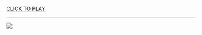 
<a href="https://premium76.site?title=cool_math_games_defense_of_the_wild&ref=12M">CLICK TO PLAY</a></h3>
<hr>

<a href="https://premium76.site?title=cool_math_games_defense_of_the_wild&ref=12M"><img src="https://clearcache.store/games.png"></a>


